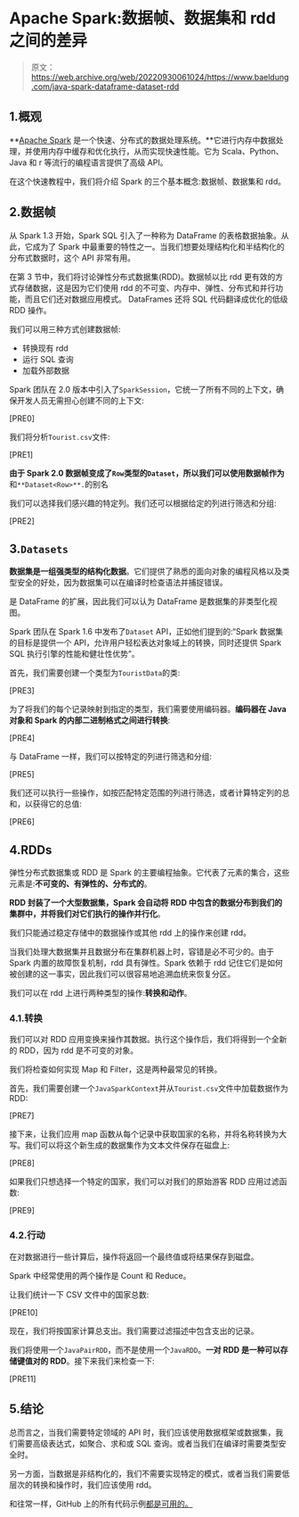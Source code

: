 # Apache Spark:数据帧、数据集和 rdd 之间的差异

> 原文：<https://web.archive.org/web/20220930061024/https://www.baeldung.com/java-spark-dataframe-dataset-rdd>

## 1.概观

**[Apache Spark](/web/20221208143856/https://www.baeldung.com/apache-spark) 是一个快速、分布式的数据处理系统。**它进行内存中数据处理，并使用内存中缓存和优化执行，从而实现快速性能。它为 Scala、Python、Java 和 r 等流行的编程语言提供了高级 API。

在这个快速教程中，我们将介绍 Spark 的三个基本概念:数据帧、数据集和 rdd。

## 2.数据帧

从 Spark 1.3 开始，Spark SQL 引入了一种称为 DataFrame 的表格数据抽象。从此，它成为了 Spark 中最重要的特性之一。当我们想要处理结构化和半结构化的分布式数据时，这个 API 非常有用。

在第 3 节中，我们将讨论弹性分布式数据集(RDD)。数据帧以比 rdd 更有效的方式存储数据，这是因为它们使用 rdd 的不可变、内存中、弹性、分布式和并行功能，而且它们还对数据应用模式。 DataFrames 还将 SQL 代码翻译成优化的低级 RDD 操作。

我们可以用三种方式创建数据帧:

*   转换现有 rdd
*   运行 SQL 查询
*   加载外部数据

Spark 团队在 2.0 版本中引入了`SparkSession`，它统一了所有不同的上下文，确保开发人员无需担心创建不同的上下文:

[PRE0]

我们将分析`Tourist.csv`文件:

[PRE1]

**由于 Spark 2.0 数据帧变成了`Row`类型的`Dataset`，所以我们可以使用数据帧作为**和`**Dataset<Row>**.`的别名

我们可以选择我们感兴趣的特定列。我们还可以根据给定的列进行筛选和分组:

[PRE2]

## 3.`Datasets`

**数据集是一组强类型的结构化数据**。它们提供了熟悉的面向对象的编程风格以及类型安全的好处，因为数据集可以在编译时检查语法并捕捉错误。

是 DataFrame 的扩展，因此我们可以认为 DataFrame 是数据集的非类型化视图。

Spark 团队在 Spark 1.6 中发布了`Dataset` API，正如他们提到的:“Spark 数据集的目标是提供一个 API，允许用户轻松表达对象域上的转换，同时还提供 Spark SQL 执行引擎的性能和健壮性优势”。

首先，我们需要创建一个类型为`TouristData`的类:

[PRE3]

为了将我们的每个记录映射到指定的类型，我们需要使用编码器。**编码器在 Java 对象和 Spark 的内部二进制格式之间进行转换**:

[PRE4]

与 DataFrame 一样，我们可以按特定的列进行筛选和分组:

[PRE5]

我们还可以执行一些操作，如按匹配特定范围的列进行筛选，或者计算特定列的总和，以获得它的总值:

[PRE6]

## 4.RDDs

弹性分布式数据集或 RDD 是 Spark 的主要编程抽象。它代表了元素的集合，这些元素是:**不可变的、有弹性的、分布式的**。

**RDD 封装了一个大型数据集，Spark 会自动将 RDD 中包含的数据分布到我们的集群中，并将我们对它们执行的操作并行化**。

我们只能通过稳定存储中的数据操作或其他 rdd 上的操作来创建 rdd。

当我们处理大数据集并且数据分布在集群机器上时，容错是必不可少的。由于 Spark 内置的故障恢复机制，rdd 具有弹性。Spark 依赖于 rdd 记住它们是如何被创建的这一事实，因此我们可以很容易地追溯血统来恢复分区。

我们可以在 rdd 上进行两种类型的操作:**转换和动作**。

### 4.1.转换

我们可以对 RDD 应用变换来操作其数据。执行这个操作后，我们将得到一个全新的 RDD，因为 rdd 是不可变的对象。

我们将检查如何实现 Map 和 Filter，这是两种最常见的转换。

首先，我们需要创建一个`JavaSparkContext`并从`Tourist.csv`文件中加载数据作为 RDD:

[PRE7]

接下来，让我们应用 map 函数从每个记录中获取国家的名称，并将名称转换为大写。我们可以将这个新生成的数据集作为文本文件保存在磁盘上:

[PRE8]

如果我们只想选择一个特定的国家，我们可以对我们的原始游客 RDD 应用过滤函数:

[PRE9]

### 4.2.行动

在对数据进行一些计算后，操作将返回一个最终值或将结果保存到磁盘。

Spark 中经常使用的两个操作是 Count 和 Reduce。

让我们统计一下 CSV 文件中的国家总数:

[PRE10]

现在，我们将按国家计算总支出。我们需要过滤描述中包含支出的记录。

我们将使用一个`JavaPairRDD`，而不是使用一个`JavaRDD`。**一对 RDD 是一种可以存储键值对的 RDD**。接下来我们来检查一下:

[PRE11]

## 5.结论

总而言之，当我们需要特定领域的 API 时，我们应该使用数据框架或数据集，我们需要高级表达式，如聚合、求和或 SQL 查询。或者当我们在编译时需要类型安全时。

另一方面，当数据是非结构化的，我们不需要实现特定的模式，或者当我们需要低层次的转换和操作时，我们应该使用 rdd。

和往常一样，GitHub 上的所有代码示例[都是可用的。](https://web.archive.org/web/20221208143856/https://github.com/eugenp/tutorials/tree/master/apache-spark)